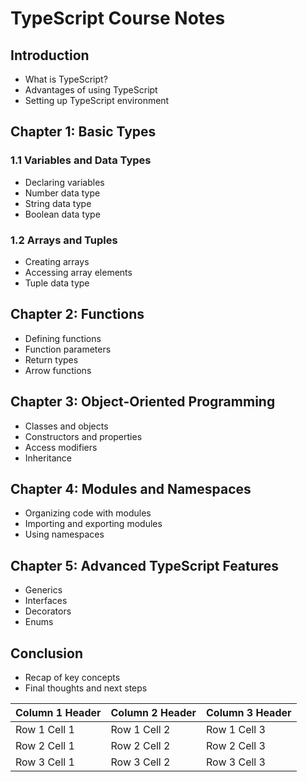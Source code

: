 # TypeScript Course Notes

## Introduction

- What is TypeScript?
- Advantages of using TypeScript
- Setting up TypeScript environment

## Chapter 1: Basic Types

### 1.1 Variables and Data Types

- Declaring variables
- Number data type
- String data type
- Boolean data type

### 1.2 Arrays and Tuples

- Creating arrays
- Accessing array elements
- Tuple data type

## Chapter 2: Functions

- Defining functions
- Function parameters
- Return types
- Arrow functions

## Chapter 3: Object-Oriented Programming

- Classes and objects
- Constructors and properties
- Access modifiers
- Inheritance

## Chapter 4: Modules and Namespaces

- Organizing code with modules
- Importing and exporting modules
- Using namespaces

## Chapter 5: Advanced TypeScript Features

- Generics
- Interfaces
- Decorators
- Enums

## Conclusion

- Recap of key concepts
- Final thoughts and next steps

| Column 1 Header | Column 2 Header | Column 3 Header |
| --------------- | --------------- | --------------- |
| Row 1 Cell 1    | Row 1 Cell 2    | Row 1 Cell 3    |
| Row 2 Cell 1    | Row 2 Cell 2    | Row 2 Cell 3    |
| Row 3 Cell 1    | Row 3 Cell 2    | Row 3 Cell 3    |


